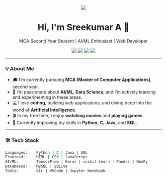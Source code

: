<!-- Profile README Template -->

<p align="center">
  <img src="https://readme-typing-svg.herokuapp.com/?lines=Hello+There!+I'm+Sreekumar+A.;MCA+Student+|+AI%2FML+Enthusiast+|+Web+Developer&center=true&width=500&height=45" />
</p>

<h1 align="center">Hi, I'm Sreekumar A 👋</h1>
<p align="center">
  MCA Second Year Student | AI/ML Enthusiast | Web Developer
</p>

<p align="center">
  <a href="https://github.com/sreekumara"><img src="https://img.shields.io/github/followers/sreekumara?label=Follow&style=social"></a>
  <a href="https://www.linkedin.com/in/sreekumar2003/"><img src="https://img.shields.io/badge/-LinkedIn-blue?style=flat-square&logo=linkedin"></a>
  <a href="https://www.hackerrank.com/sreekumara"><img src="https://img.shields.io/badge/-HackerRank-green?style=flat-square&logo=hackerrank&logoColor=white"></a>
  <a href="https://leetcode.com/sreekumara"><img src="https://img.shields.io/badge/-LeetCode-yellow?style=flat-square&logo=leetcode&logoColor=white"></a>
</p>

---

### 💡 About Me

- 🎓 I’m currently pursuing **MCA (Master of Computer Applications)**, second year.
- 🌱 I’m passionate about **AI/ML, Data Science**, and I’m actively learning and experimenting in these areas.
- 💻 I love **coding**, building web applications, and diving deep into the world of **Artificial Intelligence**.
- 🎬 In my free time, I enjoy **watching movies** and **playing games**.
- 🔧 Currently improving my skills in **Python**, **C**, **Java**, and **SQL**.

---

### 🛠️ Tech Stack

```bash
Languages:    Python | C | Java | SQL
Frontend:     HTML | CSS | JavaScript
AI/ML:        TensorFlow | Keras | scikit-learn | Pandas | NumPy
Databases:    MySQL | SQLite
Tools:        Git | VSCode | Jupyter Notebook
